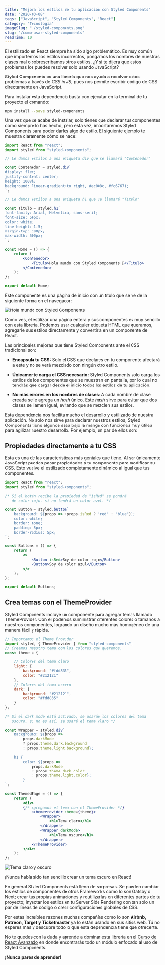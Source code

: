 ```yaml
---
title: "Mejora los estilos de tu aplicación con Styled Components"
date: "2020-03-08"
tags: ["JavaScript", "Styled Components", "React"]
category: "Tecnología"
imageSlug: "./styled-components.png"
slug: "/como-usar-styled-components"
readTime: 10
---
```


El estilizado en React siempre ha sido algo problemático. Es muy común que importemos los estilos incorrectos, pongamos los nombres de nuestras clases mal o sobrescribamos otros estilos. ¿Y si te dijera que estos problemas los puedes resolver solo usando JavaScript?

Styled Components es una librería que nos ayuda a resolver estos problemas a través de *CSS in JS*, pues nos permite escribir código de CSS directamente en JavaScript. 

Para instalar esta dependencia basta con ejecutar en la terminal de tu proyecto el comando:

```bash
npm install --save styled-components
```

Una vez que se acabe de instalar, solo tienes que declarar tus componentes como siempre lo has hecho, pero esta vez, importaremos Styled Components para poder darles algo de estilo. El siguiente ejemplo te muestra claramente cómo se hace:

```jsx
import React from "react";
import styled from "styled-components";

// Le damos estilos a una etiqueta div que se llamará "Contenedor"

const Contenedor = styled.div`
display: flex;
justify-content: center;
height: 100vh;
background: linear-gradient(to right, #ec008c, #fc6767);
`;

// Le damos estilos a una etiqueta h1 que se llamará "Titulo"

const Titulo = styled.h1`
font-family: Arial, Helvetica, sans-serif;
font-size: 56px;
color: white;
line-height: 1.5;
margin-top: 200px;
max-width: 500px;
`;

const Home = () => {
	return (
		<Contenedor>
			<Titulo>Hola mundo con Styled Components 💅</Titulo>
		</Contenedor>
	);
};

export default Home;
```

Este componente es una página de inicio con un título que se ve de la siguiente forma en el navegador:  

![Hola mundo con Styled Components](https://www.dropbox.com/s/ydn4syvkk3684ny/Screenshot%20from%202020-03-07%2019-36-02.png?raw=1)

Como ves, el estilizar una página entera y sus componentes es muy sencillo con esta librería. Podemos usar cualquier etiqueta HTML que queramos, agregarle sus estilos directamente y convertirla en un componente de React.

Las principales mejoras que tiene Styled Components ante el CSS tradicional son:

- **Encapsula tu CSS:** Solo el CSS que declares en tu componente afectará a este y no se verá mezclado con ningún otro estilo.

- **Únicamente carga el CSS necesario:** Styled Components solo carga los estilos de los componentes que se muestran en pantalla, por lo cual no tendrás que cargar desde el inicio todos los estilos de tu aplicación.

- **No más errores en los nombres de clases:** A cada nombre de clase creada se le agrega un *hash* único. Este *hash* sirve para evitar que dos clases se llamen igual, evitando que se mezclen sus estilos.

Esta dependencia nos facilita mucho el desarrollo y estilizado de nuestra aplicación. No solo nos sirve para declarar nuestros estilos, Styled Components tiene algunos ases bajo la manga con funciones muy útiles para agilizar nuestro desarrollo. Por ejemplo, un par de ellos son:

## Propiedades directamente a tu CSS

Esta es una de las características más geniales que tiene. Al ser únicamente JavaScript puedes pasar propiedades a tu componente para modificar su CSS. Esto vuelve el estilizado completamente dinámico al igual que tus componentes.

```jsx
import React from "react";
import styled from "styled-components";

/* Si el botón recibe la propiedad de "isRed" se pondrá
   de color rojo, si no tendrá un color azul. */

const Button = styled.button`
	background: ${props => (props.isRed ? "red" : "blue")};
	color: white;
	border: none;
	padding: 5px;
	border-radius: 5px;
`;

const Buttons = () => {
	return (
		<>
			<Button isRed>Soy de color rojo</Button>
			<Button>Soy de color azul</Button>
		</>
	);
};

export default Buttons;
```

## Crea temas con el ThemeProvider

Styled Components incluye un componente para agregar temas llamado ThemeProvider. Con él podemos suministrar diferentes colores o tamaños a nuestros componentes, logrando un diseño mucho más homogéneo de una manera fácil y rápida.

```jsx
// Importamos el Theme Provider
import styled, { ThemeProvider } from "styled-components";
// Creamos nuestro tema con los colores que queremos.
const theme = {

	// Colores del tema claro
	light: {
		background: "#fdd835",
		color: "#212121"
	},
	// Colores del tema oscuro
	dark: {
		background: "#212121",
		color: "#fdd835"
	}
};

/* Si el dark mode está activado, se usarán los colores del tema
   oscuro, si no es así, se usará el tema claro */

const Wrapper = styled.div`
	background: ${props =>
		props.darkMode
		? props.theme.dark.background
		: props.theme.light.background};

	h1 {
		color: ${props =>
			props.darkMode 
			? props.theme.dark.color 
			: props.theme.light.color};
		}
`;

const ThemedPage = () => {
	return (
		<div>
		{/* Agregamos el tema con el ThemeProvider */}
			<ThemeProvider theme={theme}>
				<Wrapper>
					<h1>Tema claro</h1>
				</Wrapper>
				<Wrapper darkMode>
					<h1>Tema oscuro</h1>
				</Wrapper>
			</ThemeProvider>
		</div>
	);
};
```

![Tema claro y oscuro](https://www.dropbox.com/s/4sy6rvq594br9eo/Screenshot%20from%202020-03-08%2000-18-17.png?raw=1)


¡Nunca había sido tan sencillo crear un tema oscuro en React!

En general Styled Components está lleno de sorpresas. Se pueden cambiar los estilos de componentes de otros Frameworks como lo son Gatsby o Next; crear tus propias animaciones y reutilizarlas en diferentes partes de tu proyecto; inyectar los estilos en tu Server Side Rendering con tan solo un par de líneas de código o crear configuraciones globales de CSS.

Por estas increíbles razones muchas compañías como lo son **Airbnb, Patreon, Target y Ticketmaster** ya lo están usando en sus sitios web. Tú no esperes más y descubre todo lo que esta dependencia tiene que ofrecerte.

No te quedes con la duda y aprende a dominar esta librería en el [Curso de React Avanzado](https://platzi.com/cursos/react-avanzado/) en donde encontrarás todo un módulo enfocado al uso de Styled Components.

**¡Nunca pares de aprender!**
